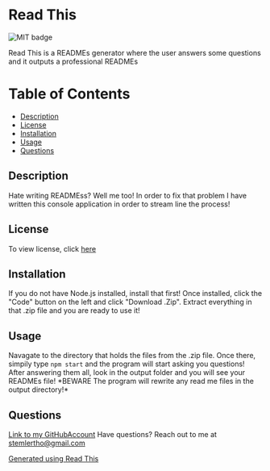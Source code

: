 # Read This

![MIT badge](https://img.shields.io/badge/license-MIT-green)

Read This is a READMEs generator where the user answers some questions and it outputs a professional READMEs

# Table of Contents
 - [Description](#Description)
 - [License](#License)
 - [Installation](#Installation)
 - [Usage](#Usage)
 - [Questions](#Questions)

## Description
            
Hate writing READMEss? Well me too! In order to fix that problem I have written this console application in order to stream line the process!

## License
To view license, click [here](LICENSE)

## Installation
            
If you do not have Node.js installed, install that first! Once installed, click the "Code" button on the left and click "Download .Zip". Extract everything in that .zip file and you are ready to use it!

## Usage
            
Navagate to the directory that holds the files from the .zip file. Once there, simpily type `npm start` and the program will start asking you questions! After answering them all, look in the output folder and you will see your READMEs file! \*BEWARE The program will rewrite any read me files in the output directory!\*

## Questions
            
[Link to my GitHubAccount](https://github.com/occultparrot)
Have questions? Reach out to me at stemlertho@gmail.com

[Generated using Read This](https://github.com/OccultParrot/read-this)
